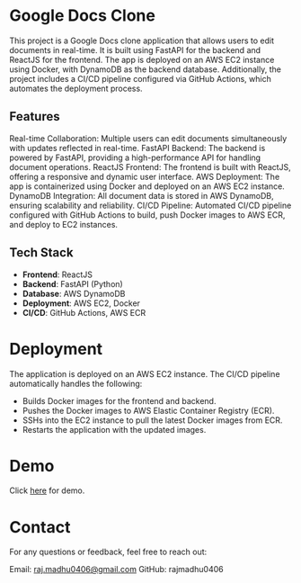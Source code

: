 # Google Docs Clone
This project is a Google Docs clone application that allows users to edit documents in real-time. It is built using FastAPI for the backend and ReactJS for the frontend. The app is deployed on an AWS EC2 instance using Docker, with DynamoDB as the backend database. Additionally, the project includes a CI/CD pipeline configured via GitHub Actions, which automates the deployment process.

## Features
Real-time Collaboration: Multiple users can edit documents simultaneously with updates reflected in real-time.
FastAPI Backend: The backend is powered by FastAPI, providing a high-performance API for handling document operations.
ReactJS Frontend: The frontend is built with ReactJS, offering a responsive and dynamic user interface.
AWS Deployment: The app is containerized using Docker and deployed on an AWS EC2 instance.
DynamoDB Integration: All document data is stored in AWS DynamoDB, ensuring scalability and reliability.
CI/CD Pipeline: Automated CI/CD pipeline configured with GitHub Actions to build, push Docker images to AWS ECR, and deploy to EC2 instances.

## Tech Stack
- **Frontend**: ReactJS
- **Backend**: FastAPI (Python)
- **Database**: AWS DynamoDB
- **Deployment**: AWS EC2, Docker
- **CI/CD**: GitHub Actions, AWS ECR

# Deployment
The application is deployed on an AWS EC2 instance. The CI/CD pipeline automatically handles the following:

- Builds Docker images for the frontend and backend.
- Pushes the Docker images to AWS Elastic Container Registry (ECR).
- SSHs into the EC2 instance to pull the latest Docker images from ECR.
- Restarts the application with the updated images.


# Demo

Click [here](http://ec2-54-236-89-70.compute-1.amazonaws.com/editor/default) for demo.

# Contact
For any questions or feedback, feel free to reach out:

Email: raj.madhu0406@gmail.com
GitHub: rajmadhu0406
